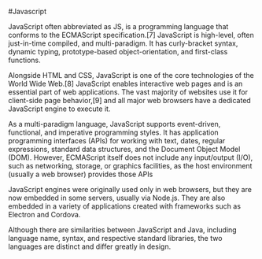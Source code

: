 #Javascript


JavaScript often abbreviated as JS, is a programming language that conforms to the ECMAScript specification.[7] JavaScript is high-level, often just-in-time compiled, and multi-paradigm. It has curly-bracket syntax, dynamic typing, prototype-based object-orientation, and first-class functions.



Alongside HTML and CSS, JavaScript is one of the core technologies of the World Wide Web.[8] JavaScript enables interactive web pages and is an essential part of web applications. The vast majority of websites use it for client-side page behavior,[9] and all major web browsers have a dedicated JavaScript engine to execute it.



As a multi-paradigm language, JavaScript supports event-driven, functional, and imperative programming styles. It has application programming interfaces (APIs) for working with text, dates, regular expressions, standard data structures, and the Document Object Model (DOM). However, ECMAScript itself does not include any input/output (I/O), such as networking, storage, or graphics facilities, as the host environment (usually a web browser) provides those APIs



JavaScript engines were originally used only in web browsers, but they are now embedded in some servers, usually via Node.js. They are also embedded in a variety of applications created with frameworks such as Electron and Cordova.















Although there are similarities between JavaScript and Java, including language name, syntax, and respective standard libraries, the two languages are distinct and differ greatly in design.   
